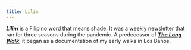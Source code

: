 ```yaml
---
title: Lilim
---
```

_**Lilim**_ is a Filipino word that means shade. It was a weekly newsletter that ran for three seasons during the pandemic. A predecessor of _**[The Long Walk](tlw)**_, it began as a documentation of my early walks in Los Baños.